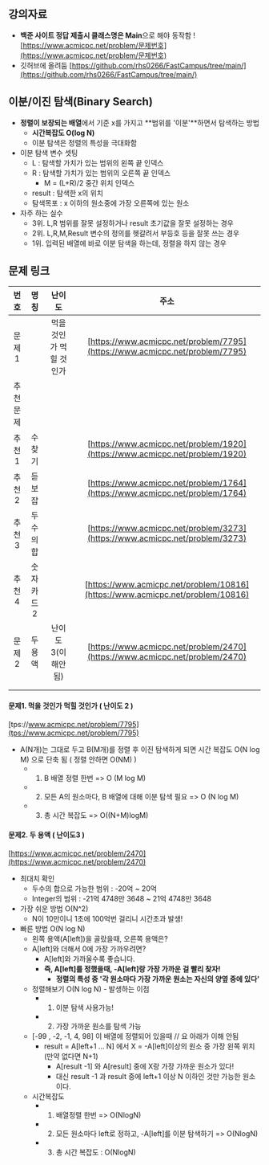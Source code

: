 ﻿## 강의자료 
- **백준 사이트 정답 제출시 클래스명은 Main**으로 해야 동작함 ! [https://www.acmicpc.net/problem/문제번호](https://www.acmicpc.net/problem/문제번호)
- 깃허브에 올려둠 
[https://github.com/rhs0266/FastCampus/tree/main/](https://github.com/rhs0266/FastCampus/tree/main/)

## 이분/이진 탐색(Binary Search)
- **정렬이 보장되는 배열**에서 기준 x를 가지고 **범위를 '이분'**하면서 탐색하는 방법
  - **시간복잡도 O(log N)**
  - 이분 탐색은 정렬의 특성을 극대화함
- 이분 탐색 변수 셋팅 
  - L : 탐색할 가치가 있는 범위의 왼쪽 끝 인덱스 
  - R : 탐색할 가치가 있는 범위의 오른쪽 끝 인덱스 
    - M = (L+R)/2 중간 위치 인덱스 
  - result : 탐색한 x의 위치 
  - 탐색목포 : x 이하의 원소중에 가장 오른쪽에 있는 원소
- 자주 하는 실수 
  - 3위. L,R 범위를 잘못 설정하거나 result 초기값을 잘못 설정하는 경우
  - 2위. L,R,M,Result 변수의 정의를 헷갈려서 부등호 등을 잘못 쓰는 경우
  - 1위. 입력된 배열에 바로 이분 탐색을 하는데, 정렬을 하지 않는 경우


## 문제 링크 
|번호|명칭|난이도|주소|
|:------:|:--------:|:--------:|:--------------:|
|문제1||먹을 것인가 먹힐 것인가|[https://www.acmicpc.net/problem/7795](https://www.acmicpc.net/problem/7795)|
|추천문제||||
|추천1|수찾기||[https://www.acmicpc.net/problem/1920](https://www.acmicpc.net/problem/1920)|
|추천2|듣보잡||[https://www.acmicpc.net/problem/1764](https://www.acmicpc.net/problem/1764)|
|추천3|두 수의 합||[https://www.acmicpc.net/problem/3273](https://www.acmicpc.net/problem/3273)|
|추천4|숫자카드2||[https://www.acmicpc.net/problem/10816](https://www.acmicpc.net/problem/10816)|
|문제2|두 용액|난이도3(이해안됨)|[https://www.acmicpc.net/problem/2470](https://www.acmicpc.net/problem/2470)|
|||||
|||||


#### 문제1. 먹을 것인가 먹힐 것인가 ( 난이도 2 )
[tps://www.acmicpc.net/problem/7795](tps://www.acmicpc.net/problem/7795)
- A(N개)는 그대로 두고 B(M개)를 정렬 후 이진 탐색하게 되면 시간 복잡도 O(N log M) 으로 단축 됨 ( 정렬 안하면 O(NM) )
  - 1. B 배열 정렬 한번 => O (M log M)
  - 2. 모든 A의 원소마다, B 배열에 대해 이분 탐색 필요 => O (N log M)
  - 3. 총 시간 복잡도 => O((N+M)logM)

#### 문제2. 두 용액 ( 난이도3 )
[https://www.acmicpc.net/problem/2470](https://www.acmicpc.net/problem/2470)
- 최대치 확인 
  - 두수의 합으로 가능한 범위 : -20억 ~ 20억 
  - Integer의 범위 : -21억 4748만 3648 ~ 21억 4748만 3648
- 가장 쉬운 방법 O(N^2) 
  - N이 10만이니 1초에 100억번 걸리니 시간초과 발생! 
- 빠른 방법 O(N log N)
  - 왼쪽 용액(A[left])을 골랐을때, 오른쪽 용액은?
  - A[left]와 더해서 0에 가장 가까우려면?
    - A[left]와 가까울수록 좋습니다.
    - **즉, A[left]를 정했을때, -A[left]랑 가장 가까운 걸 빨리 찾자!**  
      - **정렬의 특성 중 '각 원소마다 가장 가까운 원소는 자신의 양옆 중에 있다'**
  - 정렬해보기 O(N log N) - 발생하는 이점 
    - 1. 이분 탐색 사용가능!
    - 2. 가장 가까운 원소를 탐색 가능
  - [-99 , -2, -1, 4, 98] 이 배열에 정렬되어 있을때      // 요 아래가 이해 안됨
    - result = A[left+1 ... N] 에서 X = -A[left]이상의 원소 중 가장 왼쪽 위치(만약 없다면 N+1)
      - A[result -1] 와 A[result] 중에 X랑 가장 가까운 원소가 있다!
      - 대신 result -1 과 result 중에 left+1 이상 N 이하인 것만 가능한 원소이다.
  - 시간복잡도 
    - 1. 배열정렬 한번 => O(NlogN)
    - 2. 모든 원소마다 left로 정하고, -A[left]를 이분 탐색하기 => O(NlogN)
    - 3. 총 시간 복잡도 : O(NlogN)
